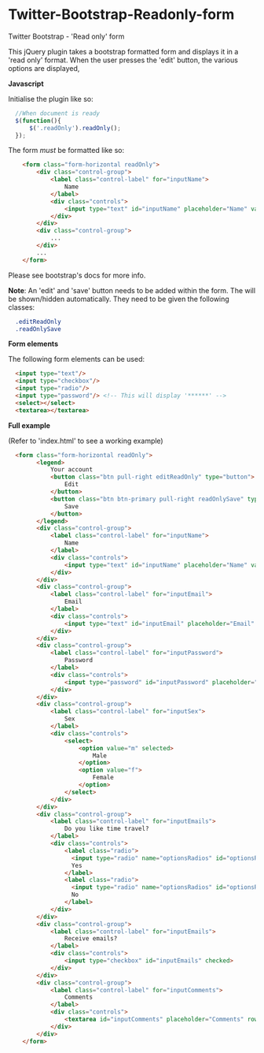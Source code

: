 Twitter-Bootstrap-Readonly-form
===============================

Twitter Bootstrap - 'Read only' form

This jQuery plugin takes a bootstrap formatted form and displays it in a 'read only' format. When the user presses the 'edit' button, the various options are displayed,

**Javascript**

Initialise the plugin like so:

```javascript
  //When document is ready
  $(function(){
      $('.readOnly').readOnly();
  });
```

The form *must* be formatted like so:

```html
    <form class="form-horizontal readOnly">
        <div class="control-group">
            <label class="control-label" for="inputName">
                Name
            </label>
            <div class="controls">
                <input type="text" id="inputName" placeholder="Name" value="Marty Mcfly">
            </div>
        </div>
        <div class="control-group">
            ...
        </div>
        ...
    </form>
```

Please see bootstrap's docs for more info.

**Note**: An 'edit' and 'save' button needs to be added within the form. The will be shown/hidden automatically. They need to be given the following classes:

```css
  .editReadOnly
  .readOnlySave
```

**Form elements**

The following form elements can be used:

```html
  <input type="text"/>
  <input type="checkbox"/>
  <input type="radio"/>
  <input type="password"/> <!-- This will display '******' -->
  <select></select>
  <textarea></textarea>
```

**Full example**

(Refer to 'index.html' to see a working example)

```html
  <form class="form-horizontal readOnly">
        <legend>
            Your account
            <button class="btn pull-right editReadOnly" type="button">
                Edit
            </button>
            <button class="btn btn-primary pull-right readOnlySave" type="button">
                Save
            </button>
        </legend>
        <div class="control-group">
            <label class="control-label" for="inputName">
                Name
            </label>
            <div class="controls">
                <input type="text" id="inputName" placeholder="Name" value="Marty Mcfly">
            </div>
        </div>
        <div class="control-group">
            <label class="control-label" for="inputEmail">
                Email
            </label>
            <div class="controls">
                <input type="text" id="inputEmail" placeholder="Email" value="isThis1985@gmail.com">
            </div>
        </div>
        <div class="control-group">
            <label class="control-label" for="inputPassword">
                Password
            </label>
            <div class="controls">
                <input type="password" id="inputPassword" placeholder="Password" value="timeTravel">
            </div>
        </div>
        <div class="control-group">
            <label class="control-label" for="inputSex">
                Sex
            </label>
            <div class="controls">
                <select>
                    <option value="m" selected>
                        Male
                    </option>
                    <option value="f">
                        Female
                    </option>
                </select>
            </div>
        </div>
        <div class="control-group">
            <label class="control-label" for="inputEmails">
                Do you like time travel?
            </label>
            <div class="controls">
                <label class="radio">
                  <input type="radio" name="optionsRadios" id="optionsRadios1" value="option1" checked>
                  Yes
                </label>
                <label class="radio">
                  <input type="radio" name="optionsRadios" id="optionsRadios2" value="option2">
                  No
                </label>
            </div>
        </div>
        <div class="control-group">
            <label class="control-label" for="inputEmails">
                Receive emails?
            </label>
            <div class="controls">
                <input type="checkbox" id="inputEmails" checked>
            </div>
        </div>
        <div class="control-group">
            <label class="control-label" for="inputComments">
                Comments
            </label>
            <div class="controls">
                <textarea id="inputComments" placeholder="Comments" rows="3">Nobody calls me chicken!</textarea>
            </div>
        </div>
    </form>
```
